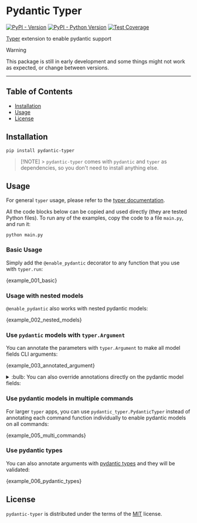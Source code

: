 <!---
Do not edit `README.md` manually, instead edit `docs/README.template.md` and run `python docs/scripts/make_docs.py`.
-->

# Pydantic Typer

[![PyPI - Version](https://img.shields.io/pypi/v/pydantic-typer.svg)](https://pypi.org/project/pydantic-typer)
[![PyPI - Python Version](https://img.shields.io/pypi/pyversions/pydantic-typer.svg)](https://pypi.org/project/pydantic-typer)
[![Test Coverage](https://coverage-badge.samuelcolvin.workers.dev/pypae/pydantic-typer.svg)](https://coverage-badge.samuelcolvin.workers.dev/redirect/pypae/pydantic-typer)

[Typer](https://github.com/tiangolo/typer) extension to enable pydantic support

> [!WARNING]  
> This package is still in early development and some things might not work as expected, or change between versions.

---

## Table of Contents

- [Installation](#installation)
- [Usage](#usage)
- [License](#license)

## Installation

```console
pip install pydantic-typer
```

> [!NOTE] > `pydantic-typer` comes with `pydantic` and `typer` as dependencies, so you don't need to install anything else.

## Usage

For general `typer` usage, please refer to the [typer documentation](https://typer.tiangolo.com/).

All the code blocks below can be copied and used directly (they are tested Python files).
To run any of the examples, copy the code to a file `main.py`, and run it:

```console
python main.py
```

### Basic Usage

Simply add the `@enable_pydantic` decorator to any function that you use with `typer.run`:

{example_001_basic}

### Usage with nested models

`@enable_pydantic` also works with nested pydantic models:

{example_002_nested_models}

### Use `pydantic` models with `typer.Argument`

You can annotate the parameters with `typer.Argument` to make all model fields CLI arguments:

{example_003_annotated_argument}

<details>
<summary>:bulb: You can also override annotations directly on the pydantic model fields:</summary>

{example_004_argument_override}

Here, `User` is a `typer.Argument`, but we manually override the fields again:

- We override the `metavar` of to `User.id` be `THE_ID`
- And `User.name` to be a `typer.Option`

</details>

### Use pydantic models in multiple commands

For larger `typer` apps, you can use `pydantic_typer.PydanticTyper` instead of annotating each command function individually to enable pydantic models on all commands:

{example_005_multi_commands}

### Use pydantic types

You can also annotate arguments with [pydantic types](https://docs.pydantic.dev/latest/concepts/types/) and they will be validated:

{example_006_pydantic_types}

## License

`pydantic-typer` is distributed under the terms of the [MIT](https://spdx.org/licenses/MIT.html) license.
